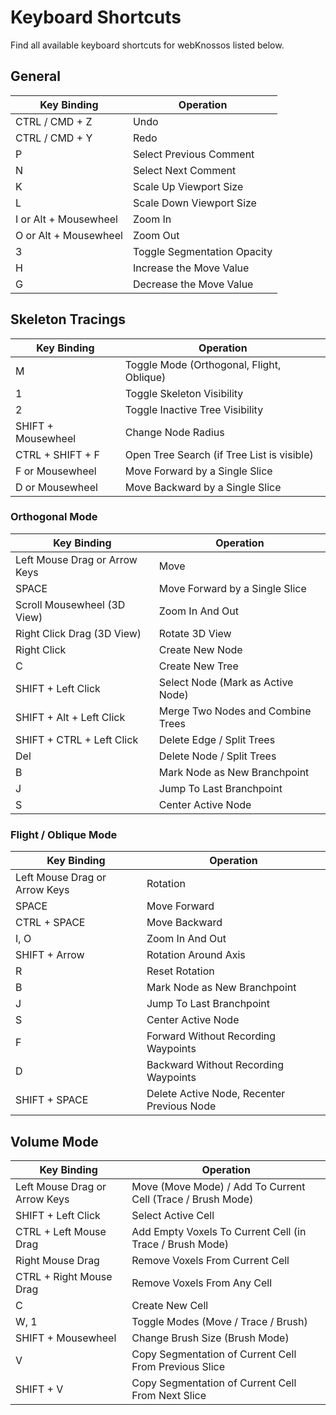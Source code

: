 # Keyboard Shortcuts

Find all available keyboard shortcuts for webKnossos listed below.

## General

| Key Binding                   | Operation                                   |
| ----------------------------- | ------------------------------------------- |
| CTRL / CMD + Z                | Undo                                        |
| CTRL / CMD + Y                | Redo                                        |
| P                             | Select Previous Comment                     |
| N                             | Select Next Comment                         |
| K                             | Scale Up Viewport Size                      |
| L                             | Scale Down Viewport Size                    |
| I or Alt + Mousewheel         | Zoom In                                     |
| O or Alt + Mousewheel         | Zoom Out                                    |
| 3                             | Toggle Segmentation Opacity                 |
| H                             | Increase the Move Value                     |
| G                             | Decrease the Move Value                     |

## Skeleton Tracings

| Key Binding                   | Operation                                   |
| ----------------------------- | ------------------------------------------- |
| M                             | Toggle Mode (Orthogonal, Flight, Oblique)   |
| 1                             | Toggle Skeleton Visibility                  |
| 2                             | Toggle Inactive Tree Visibility             |
| SHIFT + Mousewheel            | Change Node Radius                          |
| CTRL + SHIFT + F              | Open Tree Search (if Tree List is visible)  |
| F or Mousewheel               | Move Forward by a Single Slice              |
| D or Mousewheel               | Move Backward by a Single Slice             |

### Orthogonal Mode

| Key Binding                   | Operation                                   |
| ----------------------------- | ------------------------------------------- |
| Left Mouse Drag or Arrow Keys | Move                                        |
| SPACE                         | Move Forward by a Single Slice              |
| Scroll Mousewheel (3D View)   | Zoom In And Out                             |
| Right Click Drag (3D View)    | Rotate 3D View                              |
| Right Click                   | Create New Node                             |
| C                             | Create New Tree                             |
| SHIFT + Left Click            | Select Node (Mark as Active Node)           |
| SHIFT + Alt + Left Click      | Merge Two Nodes and Combine Trees           |
| SHIFT + CTRL + Left Click     | Delete Edge / Split Trees                   |
| Del                           | Delete Node / Split Trees                   |
| B                             | Mark Node as New Branchpoint                |
| J                             | Jump To Last Branchpoint                    |
| S                             | Center Active Node                          |

### Flight / Oblique Mode

| Key Binding                   | Operation                                   |
| ----------------------------- | ------------------------------------------- |
| Left Mouse Drag or Arrow Keys | Rotation                                    |
| SPACE                         | Move Forward                                |
| CTRL + SPACE                  | Move Backward                               |
| I, O                          | Zoom In And Out                             |
| SHIFT + Arrow                 | Rotation Around Axis                        |
| R                             | Reset Rotation                              |
| B                             | Mark Node as New Branchpoint                |
| J                             | Jump To Last Branchpoint                    |
| S                             | Center Active Node                          |
| F                             | Forward Without Recording Waypoints         |
| D                             | Backward Without Recording Waypoints        |
| SHIFT + SPACE                 | Delete Active Node, Recenter Previous Node  |


## Volume Mode

| Key Binding                   | Operation                                                   |
| ----------------------------- | ----------------------------------------------------------- |
| Left Mouse Drag or Arrow Keys | Move (Move Mode) / Add To Current Cell (Trace / Brush Mode) |
| SHIFT + Left Click            | Select Active Cell                                          |
| CTRL + Left Mouse Drag        | Add Empty Voxels To Current Cell (in Trace / Brush Mode)    |
| Right Mouse Drag              | Remove Voxels From Current Cell                             |
| CTRL + Right Mouse Drag       | Remove Voxels From Any Cell                                 |
| C                             | Create New Cell                                             |
| W, 1                          | Toggle Modes (Move / Trace / Brush)                         |
| SHIFT + Mousewheel            | Change Brush Size (Brush Mode)                              |
| V                             | Copy Segmentation of Current Cell From Previous Slice       |
| SHIFT + V                     | Copy Segmentation of Current Cell From Next Slice           |

